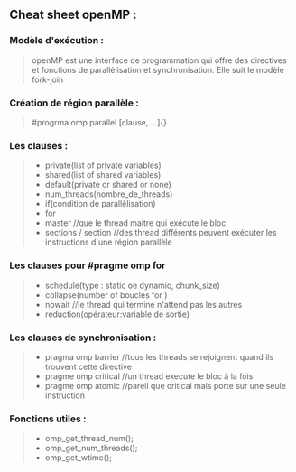 ## Cheat sheet openMP :
### Modèle d'exécution :
> openMP est une interface de programmation qui offre des directives et fonctions de parallèlisation et synchronisation.
> Elle suit le modèle fork-join 
### Création de région parallèle :
> #progrma omp parallel [clause, ...]{}

### Les clauses :
> - private(list of private variables)
> - shared(list of shared variables)
> - default(private or shared or none)
> - num_threads(nombre_de_threads)
> - if(condition de parallèlisation)
> - for
> - master //que le thread maitre qui exécute le bloc
> - sections / section //des thread différents peuvent exécuter les instructions d'une région parallèle


### Les clauses pour #pragme omp for 
> - schedule(type : static oe dynamic, chunk_size)
> - collapse(number of boucles for )
> - nowait //le thread qui termine n'attend pas les autres
> - reduction(opérateur:variable de sortie) 

### Les clauses de synchronisation :
> - pragma omp barrier //tous les threads se rejoignent quand ils trouvent cette directive
> - pragme omp critical //un thread execute le bloc à la fois
> - pragme omp atomic //pareil que critical mais porte sur une seule instruction 

### Fonctions utiles :
> - omp_get_thread_num();
> - omp_get_num_threads();
> - omp_get_wtime();
